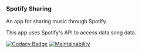### Spotify Sharing

An app for sharing music through Spotify.

This app uses Spotify's API to access data song data.

[![Codacy Badge](https://app.codacy.com/project/badge/Grade/0640eac1afb1428ca2375fbce7529141)](https://www.codacy.com/gh/cwaymeyer/spotify-sharing/dashboard?utm_source=github.com&utm_medium=referral&utm_content=cwaymeyer/spotify-sharing&utm_campaign=Badge_Grade) [![Maintainability](https://api.codeclimate.com/v1/badges/a315edd27ca938e099b4/maintainability)](https://codeclimate.com/github/cwaymeyer/spotify-sharing/maintainability)
